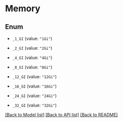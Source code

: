 # Memory

## Enum


* `_1_GI` (value: `"1Gi"`)

* `_2_GI` (value: `"2Gi"`)

* `_4_GI` (value: `"4Gi"`)

* `_8_GI` (value: `"8Gi"`)

* `_12_GI` (value: `"12Gi"`)

* `_16_GI` (value: `"16Gi"`)

* `_24_GI` (value: `"24Gi"`)

* `_32_GI` (value: `"32Gi"`)


[[Back to Model list]](../README.md#documentation-for-models) [[Back to API list]](../README.md#documentation-for-api-endpoints) [[Back to README]](../README.md)



